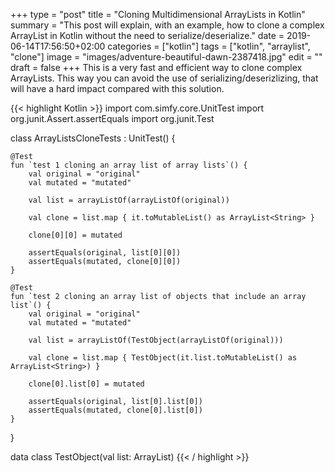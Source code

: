 +++
type = "post"
title = "Cloning Multidimensional ArrayLists in Kotlin"
summary = "This post will explain, with an example, how to clone a complex ArrayList in Kotlin without the need to serialize/deserialize."
date = 2019-06-14T17:56:50+02:00
categories = ["kotlin"]
tags = ["kotlin", "arraylist", "clone"]
image = "images/adventure-beautiful-dawn-2387418.jpg"
edit = ""
draft = false
+++
This is a very fast and efficient way to clone complex ArrayLists. This way you can avoid the use of serializing/deserizlizing, that will have a hard impact compared with this solution.

{{< highlight Kotlin >}}
import com.simfy.core.UnitTest
import org.junit.Assert.assertEquals
import org.junit.Test

class ArrayListsCloneTests : UnitTest() {

    @Test
    fun `test 1 cloning an array list of array lists`() {
        val original = "original"
        val mutated = "mutated"

        val list = arrayListOf(arrayListOf(original))

        val clone = list.map { it.toMutableList() as ArrayList<String> }

        clone[0][0] = mutated

        assertEquals(original, list[0][0])
        assertEquals(mutated, clone[0][0])
    }

    @Test
    fun `test 2 cloning an array list of objects that include an array list`() {
        val original = "original"
        val mutated = "mutated"

        val list = arrayListOf(TestObject(arrayListOf(original)))

        val clone = list.map { TestObject(it.list.toMutableList() as ArrayList<String>) }

        clone[0].list[0] = mutated

        assertEquals(original, list[0].list[0])
        assertEquals(mutated, clone[0].list[0])
    }
}

data class TestObject(val list: ArrayList<String>)
{{< / highlight >}}